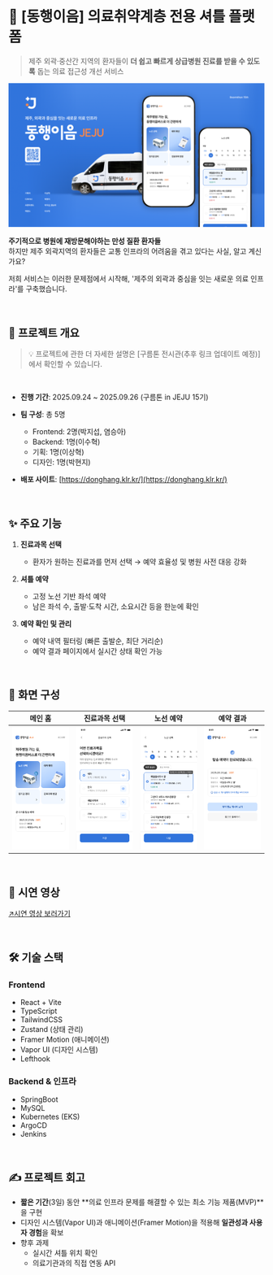 # 🚌 [동행이음] 의료취약계층 전용 셔틀 플랫폼
> 제주 외곽·중산간 지역의 환자들이 **더 쉽고 빠르게 상급병원 진료를 받을 수 있도록** 돕는 의료 접근성 개선 서비스

![main](./docs/main.png)

**주기적으로 병원에 재방문해야하는 만성 질환 환자들** <br />
하지만 제주 외곽지역의 환자들은 교통 인프라의 어려움을 겪고 있다는 사실, 알고 계신가요? <br />

저희 서비스는 이러한 문제점에서 시작해, '제주의 외곽과 중심을 잇는 새로운 의료 인프라'를 구축했습니다.


<br />

## 📅 프로젝트 개요
> 💡 프로젝트에 관한 더 자세한 설명은 [구름톤 전시관(추후 링크 업데이트 예정)]에서 확인할 수 있습니다.

<br />

* **진행 기간**: 2025.09.24 ~ 2025.09.26 (구름톤 in JEJU 15기)
* **팀 구성**: 총 5명

  * Frontend: 2명(박지섭, 염승아)
  * Backend: 1명(이수혁)
  * 기획: 1명(이상혁)
  * 디자인: 1명(박현지)
* **배포 사이트**: [https://donghang.klr.kr/](https://donghang.klr.kr/)



<br />

## ✨ 주요 기능

1. **진료과목 선택**

   * 환자가 원하는 진료과를 먼저 선택 → 예약 효율성 및 병원 사전 대응 강화

2. **셔틀 예약**

   * 고정 노선 기반 좌석 예약
   * 남은 좌석 수, 출발·도착 시간, 소요시간 등을 한눈에 확인

3. **예약 확인 및 관리**

   * 예약 내역 필터링 (빠른 출발순, 최단 거리순)
   * 예약 결과 페이지에서 실시간 상태 확인 가능

<br />

## 🎨 화면 구성

| 메인 홈                     | 진료과목 선택                  | 노선 예약                      | 예약 결과                        |
| ------------------------ | ------------------------ | -------------------------- | ---------------------------- |
| ![home](./docs/home.png) | ![dept](./docs/dept.png) | ![route](./docs/route.png) | ![result](./docs/result.png) |

<br />

## 🎥 시연 영상
[↗️시연 영상 보러가기](https://tv.kakao.com/v/458357623)

<br />

## 🛠 기술 스택

### Frontend

* React + Vite
* TypeScript
* TailwindCSS
* Zustand (상태 관리)
* Framer Motion (애니메이션)
* Vapor UI (디자인 시스템)
* Lefthook

### Backend & 인프라

* SpringBoot
* MySQL
* Kubernetes (EKS)
* ArgoCD
* Jenkins

<br />

## ✍️ 프로젝트 회고

* **짧은 기간**(3일) 동안 **의료 인프라 문제를 해결할 수 있는 최소 기능 제품(MVP)**을 구현
* 디자인 시스템(Vapor UI)과 애니메이션(Framer Motion)을 적용해 **일관성과 사용자 경험**을 확보
* 향후 과제
  * 실시간 셔틀 위치 확인
  * 의료기관과의 직접 연동 API




